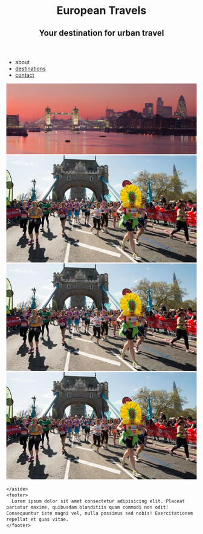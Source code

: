 <!DOCTYPE html>
<html lang="en">

<head>
  <meta charset="UTF-8">
  <meta name="viewport" content="width=device-width, initial-scale=1.0">
  <title>European Travel Urban Destinations</title>
</head>

<body>
  <div class="container">
    <header>
      <h1>European Travels</h1>
      <h2>Your destination for urban travel</h2>
    </header>
    <nav>
      <ul>
        <li><a hr="#">about</a></li>
        <li><a href="#">destinations</a></li>
        <li><a href="#">contact</a></li>
      </ul>
    </nav>
    <main>
      <div class="hero">   
        <img src="images/London_Thames_Sunset_panorama_-_Feb_2008.jpg">
    </div>
    </main>
    <aside>
<div class="left"><img src="images/virgin-money-london-marathon_photo-virgin-money-london-marathon_e3f5359893681b9c8b28d224bddd7a14.jpg" alt="london marathon"></div>
<div class="middle"><img src="images/virgin-money-london-marathon_photo-virgin-money-london-marathon_e3f5359893681b9c8b28d224bddd7a14.jpg" alt=""></div>
<div class="right"><img src="images/virgin-money-london-marathon_photo-virgin-money-london-marathon_e3f5359893681b9c8b28d224bddd7a14.jpg" alt=""></div>

    </aside>
    <footer>
      Lorem ipsum dolor sit amet consectetur adipisicing elit. Placeat pariatur maxime, quibusdam blanditiis quam commodi non odit! Consequuntur iste magni vel, nulla possimus sed nobis! Exercitationem repellat et quas vitae.
    </footer>
  </div>

</body>

</html>
